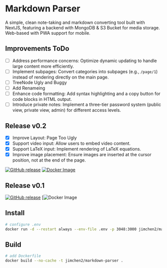 # Markdown Parser

A simple, clean note-taking and markdown converting tool built with NextJS, featuring a backend with MongoDB & S3 Bucket for media storage. Web-based with PWA support for mobile.

## Improvements ToDo

- [ ] Address performance concerns: Optimize dynamic updating to handle large content more efficiently.
- [ ] Implement subpages: Convert categories into subpages (e.g., `/page/1`) instead of rendering directly on the main page.
- [ ] TreeNode Ugly and Buggy
- [ ] Add Renameing
- [ ] Enhance code formatting: Add syntax highlighting and a copy button for code blocks in HTML output.
- [ ] Introduce private notes: Implement a three-tier password system (public view, private view, admin) for different access levels.

## Release v0.2

- [x] Improve Layout: Page Too Ugly
- [x] Support video input: Allow users to embed video content.
- [x] Support LaTeX input: Implement rendering of LaTeX equations.
- [x] Improve image placement: Ensure images are inserted at the cursor position, not at the end of the page.

[![GitHub release](https://img.shields.io/github/v/release/jimchen2/markdown-parser?include_prereleases&logo=github)](https://github.com/jimchen2/markdown-parser/releases/tag/v0.2)
[![Docker Image](https://img.shields.io/badge/Docker-jimchen2%2Fmarkdown--parser-blue?logo=docker)](https://hub.docker.com/r/jimchen2/markdown-parser)

## Release v0.1

[![GitHub release](https://img.shields.io/github/v/release/jimchen2/markdown-parser?include_prereleases&logo=github)](https://github.com/jimchen2/markdown-parser/releases/tag/v0.1)
[![Docker Image](https://hub.docker.com/layers/jimchen2/markdown-parser/v0.1/images/sha256-9a3f95ce1323a4b617a1980749997882c01f7bd89871830f4007228787df2af8)

## Install

```sh
# configure .env
docker run -d --restart always --env-file .env -p 3048:3000 jimchen2/markdown-parser:latest
```

## Build

```sh
# add Dockerfile
docker build --no-cache -t jimchen2/markdown-parser .
```
